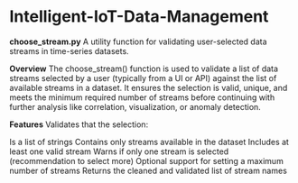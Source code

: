 # Intelligent-IoT-Data-Management

**choose_stream.py**
A utility function for validating user-selected data streams in time-series datasets.

**Overview**
The choose_stream() function is used to validate a list of data streams selected by a user (typically from a UI or API) against the list of available streams in a dataset. It ensures the selection is valid, unique, and meets the minimum required number of streams before continuing with further analysis like correlation, visualization, or anomaly detection.

**Features**
Validates that the selection:

Is a list of strings
Contains only streams available in the dataset
Includes at least one valid stream
Warns if only one stream is selected (recommendation to select more)
Optional support for setting a maximum number of streams
Returns the cleaned and validated list of stream names
